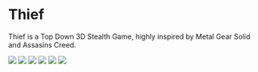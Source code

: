 # Thief

Thief is a Top Down 3D Stealth Game, highly inspired by Metal Gear Solid and Assasins Creed.


<img src="https://img.itch.zone/aW1hZ2UvMTU3Mzc4OC85MjcyOTk4LnBuZw==/250x600/B2W2lP.png"/>
<img src="https://img.itch.zone/aW1hZ2UvMTU3Mzc4OC85MjcyOTk5LnBuZw==/250x600/ZCslYu.png"/>
<img src="https://img.itch.zone/aW1hZ2UvMTU3Mzc4OC85MjQwNDgyLnBuZw==/250x600/GPKunO.png"/>
<img src="https://img.itch.zone/aW1hZ2UvMTU3Mzc4OC85MjQwNTAwLnBuZw==/250x600/bk%2FmYq.png"/>
<img src="https://img.itch.zone/aW1hZ2UvMTU3Mzc4OC85MjczMDUxLnBuZw==/250x600/%2Biw4UL.png"/>
<img src="https://img.itch.zone/aW1hZ2UvMTU3Mzc4OC85MjQwOTUxLmdpZg==/250x600/%2Brn3aN.gif"/>

